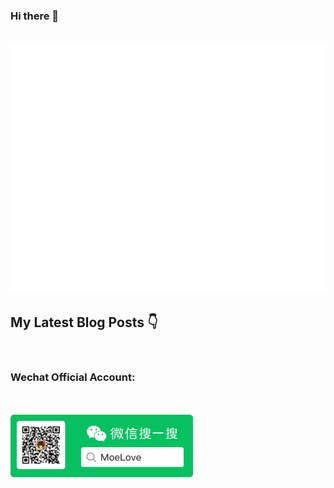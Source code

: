 ### Hi there 👋

<div align="center">
	<br>
		<img src="https://raw.githubusercontent.com/tao12345666333/tao12345666333/master/header.svg" width="800" height="400">
	</br>
</div>

## My Latest Blog Posts 👇
<!-- HASHNODE_BLOG:START -->
<!-- HASHNODE_BLOG:END -->

<div>
	<br>
		<h3>Wechat Official Account:</h3>
	</br>
	<br>
		<img src="https://raw.githubusercontent.com/tao12345666333/collection/master/images/mp-qrcode.png" height="100">
	</br>
	
</div>
